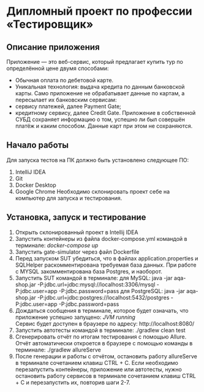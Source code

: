 # Дипломный проект по профессии «Тестировщик»
## Описание приложения
Приложение — это веб-сервис, который предлагает купить тур по определённой цене двумя способами:
* Обычная оплата по дебетовой карте.
* Уникальная технология: выдача кредита по данным банковской карты.
Само приложение не обрабатывает данные по картам, а пересылает их банковским сервисам:
* сервису платежей, далее Payment Gate;
* кредитному сервису, далее Credit Gate.
Приложение в собственной СУБД сохраняет информацию о том, успешно ли был совершён платёж и каким способом. Данные карт при этом не сохраняются.

## Начало работы
Для запуска тестов на ПК должно быть установлено следующее ПО:
1. IntelliJ IDEA
2. Git
3. Docker Desktop
4. Google Chrome
Необходимо склонировать проект себе на компьютер для запуска и тестирования.

## Установка, запуск и тестирование
1. Открыть склонированный проект в Intellij IDEA
2. Запустить контейнеры из файла docker-compose.yml командой в терминале:
_docker-compose up_
3. Запустить gate-simulator через файл Dockerfile
4. Перед запуском SUT убедиться, что в файлах application.properties и SQLHelper раскомментирована требуемая база данных. При работе с MYSQL закомментирована база Postgres, и наоборот.
5. Запустить SUT командой в терминале:
для MySQL:
   java -jar aqa-shop.jar -P:jdbc.url=jdbc:mysql://localhost:3306/mysql -P:jdbc.user=app -P:jdbc.password=pass
для PostgreSQL:
   java -jar aqa-shop.jar -P:jdbc.url=jdbc:postgres://localhost:5432/postgres -P:jdbc.user=app -P:jdbc.password=pass
6. Дождаться сообщения в терминале, которое будет означать, что приложение успешно запущено:
   _JVM running_  
   Сервис будет доступен в браузере по адресу: http://localhost:8080/
7. Запустить автотесты командой в терминале:
./gradlew clean test 
8. Сгенерировать отчёт по итогам тестирования с помощью Allure. Отчёт автоматически откроется в браузере с помощью команды в терминале:
./gradlew allureServe
9. После генерации и работы с отчётом, остановить работу allureServe в терминале сочетанием клавиш CTRL + C. Если необходимо перезапустить контейнеры, приложение или автотесты, нужно остановить работу сервисов в терминале сочетанием клавиш CTRL + C и перезапустить их, повторив шаги 2-7.